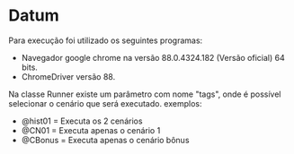 # Datum

Para execução foi utilizado os seguintes programas: 
- Navegador google chrome na versão 88.0.4324.182 (Versão oficial) 64 bits.
- ChromeDriver versão 88.

Na classe Runner existe um parâmetro com nome "tags", onde é possível selecionar o cenário que será executado.
exemplos:
- @hist01 = Executa os 2 cenários
- @CN01 = Executa apenas o cenário 1
- @CBonus = Executa apenas o cenário bônus
